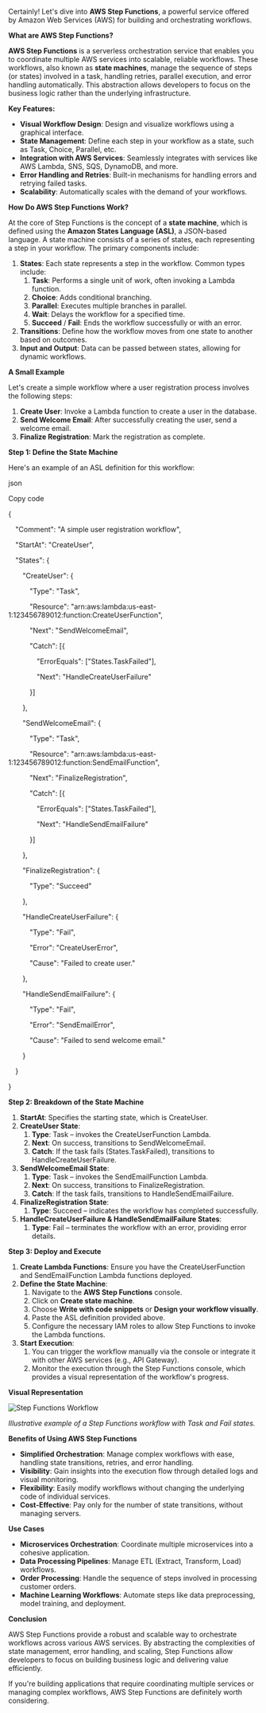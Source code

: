 ﻿Certainly! Let's dive into **AWS Step Functions**, a powerful service offered by Amazon Web Services (AWS) for building and orchestrating workflows.

**What are AWS Step Functions?**

**AWS Step Functions** is a serverless orchestration service that enables you to coordinate multiple AWS services into scalable, reliable workflows. These workflows, also known as **state machines**, manage the sequence of steps (or states) involved in a task, handling retries, parallel execution, and error handling automatically. This abstraction allows developers to focus on the business logic rather than the underlying infrastructure.

**Key Features:**

- **Visual Workflow Design**: Design and visualize workflows using a graphical interface.
- **State Management**: Define each step in your workflow as a state, such as Task, Choice, Parallel, etc.
- **Integration with AWS Services**: Seamlessly integrates with services like AWS Lambda, SNS, SQS, DynamoDB, and more.
- **Error Handling and Retries**: Built-in mechanisms for handling errors and retrying failed tasks.
- **Scalability**: Automatically scales with the demand of your workflows.

**How Do AWS Step Functions Work?**

At the core of Step Functions is the concept of a **state machine**, which is defined using the **Amazon States Language (ASL)**, a JSON-based language. A state machine consists of a series of states, each representing a step in your workflow. The primary components include:

1. **States**: Each state represents a step in the workflow. Common types include:
   1. **Task**: Performs a single unit of work, often invoking a Lambda function.
   1. **Choice**: Adds conditional branching.
   1. **Parallel**: Executes multiple branches in parallel.
   1. **Wait**: Delays the workflow for a specified time.
   1. **Succeed** / **Fail**: Ends the workflow successfully or with an error.
1. **Transitions**: Define how the workflow moves from one state to another based on outcomes.
1. **Input and Output**: Data can be passed between states, allowing for dynamic workflows.

**A Small Example**

Let's create a simple workflow where a user registration process involves the following steps:

1. **Create User**: Invoke a Lambda function to create a user in the database.
1. **Send Welcome Email**: After successfully creating the user, send a welcome email.
1. **Finalize Registration**: Mark the registration as complete.

**Step 1: Define the State Machine**

Here's an example of an ASL definition for this workflow:

json

Copy code

{

`  `"Comment": "A simple user registration workflow",

`  `"StartAt": "CreateUser",

`  `"States": {

`    `"CreateUser": {

`      `"Type": "Task",

`      `"Resource": "arn:aws:lambda:us-east-1:123456789012:function:CreateUserFunction",

`      `"Next": "SendWelcomeEmail",

`      `"Catch": [{

`        `"ErrorEquals": ["States.TaskFailed"],

`        `"Next": "HandleCreateUserFailure"

`      `}]

`    `},

`    `"SendWelcomeEmail": {

`      `"Type": "Task",

`      `"Resource": "arn:aws:lambda:us-east-1:123456789012:function:SendEmailFunction",

`      `"Next": "FinalizeRegistration",

`      `"Catch": [{

`        `"ErrorEquals": ["States.TaskFailed"],

`        `"Next": "HandleSendEmailFailure"

`      `}]

`    `},

`    `"FinalizeRegistration": {

`      `"Type": "Succeed"

`    `},

`    `"HandleCreateUserFailure": {

`      `"Type": "Fail",

`      `"Error": "CreateUserError",

`      `"Cause": "Failed to create user."

`    `},

`    `"HandleSendEmailFailure": {

`      `"Type": "Fail",

`      `"Error": "SendEmailError",

`      `"Cause": "Failed to send welcome email."

`    `}

`  `}

}

**Step 2: Breakdown of the State Machine**

1. **StartAt**: Specifies the starting state, which is CreateUser.
1. **CreateUser State**:
   1. **Type**: Task – invokes the CreateUserFunction Lambda.
   1. **Next**: On success, transitions to SendWelcomeEmail.
   1. **Catch**: If the task fails (States.TaskFailed), transitions to HandleCreateUserFailure.
1. **SendWelcomeEmail State**:
   1. **Type**: Task – invokes the SendEmailFunction Lambda.
   1. **Next**: On success, transitions to FinalizeRegistration.
   1. **Catch**: If the task fails, transitions to HandleSendEmailFailure.
1. **FinalizeRegistration State**:
   1. **Type**: Succeed – indicates the workflow has completed successfully.
1. **HandleCreateUserFailure & HandleSendEmailFailure States**:
   1. **Type**: Fail – terminates the workflow with an error, providing error details.

**Step 3: Deploy and Execute**

1. **Create Lambda Functions**: Ensure you have the CreateUserFunction and SendEmailFunction Lambda functions deployed.
1. **Define the State Machine**:
   1. Navigate to the **AWS Step Functions** console.
   1. Click on **Create state machine**.
   1. Choose **Write with code snippets** or **Design your workflow visually**.
   1. Paste the ASL definition provided above.
   1. Configure the necessary IAM roles to allow Step Functions to invoke the Lambda functions.
1. **Start Execution**:
   1. You can trigger the workflow manually via the console or integrate it with other AWS services (e.g., API Gateway).
   1. Monitor the execution through the Step Functions console, which provides a visual representation of the workflow's progress.

**Visual Representation**

![Step Functions Workflow](Aspose.Words.c60d54ab-1c40-4b6f-878f-3f14adc6d6c2.001.png)

*Illustrative example of a Step Functions workflow with Task and Fail states.*

**Benefits of Using AWS Step Functions**

- **Simplified Orchestration**: Manage complex workflows with ease, handling state transitions, retries, and error handling.
- **Visibility**: Gain insights into the execution flow through detailed logs and visual monitoring.
- **Flexibility**: Easily modify workflows without changing the underlying code of individual services.
- **Cost-Effective**: Pay only for the number of state transitions, without managing servers.

**Use Cases**

- **Microservices Orchestration**: Coordinate multiple microservices into a cohesive application.
- **Data Processing Pipelines**: Manage ETL (Extract, Transform, Load) workflows.
- **Order Processing**: Handle the sequence of steps involved in processing customer orders.
- **Machine Learning Workflows**: Automate steps like data preprocessing, model training, and deployment.

**Conclusion**

AWS Step Functions provide a robust and scalable way to orchestrate workflows across various AWS services. By abstracting the complexities of state management, error handling, and scaling, Step Functions allow developers to focus on building business logic and delivering value efficiently.

If you're building applications that require coordinating multiple services or managing complex workflows, AWS Step Functions are definitely worth considering.

